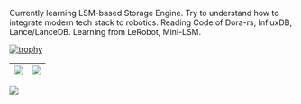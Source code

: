 Currently learning LSM-based Storage Engine. Try to understand how to integrate modern tech stack to robotics. Reading Code of Dora-rs, InfluxDB, Lance/LanceDB. Learning from LeRobot, Mini-LSM.

[![trophy](https://github-profile-trophy.vercel.app/?username=Felix-Zhenghao&column=7)](https://github.com/Felix-Zhenghao)

| <img align="center" src="https://github-readme-stats.vercel.app/api?username=Felix-Zhenghao&show_icons=true&hide_border=true" /> | <img align="center" src="https://github-readme-streak-stats.herokuapp.com?user=Felix-Zhenghao&hide_border=true&date_format=M%20j%5B%2C%20Y%5D&ring=7EDDCF&fire=7EDDCF" /> |
| ------------------------------------------------------------ | ------------------------------------------------------------ |

![](https://komarev.com/ghpvc/?username=Felix-Zhenghao&color=brightgreen)
